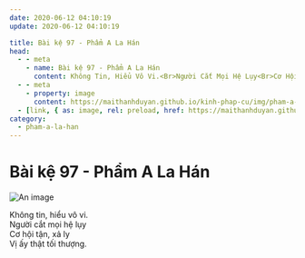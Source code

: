 ```yaml
---
date: 2020-06-12 04:10:19
update: 2020-06-12 04:10:19

title: Bài kệ 97 - Phẩm A La Hán
head:
  - - meta
    - name: Bài kệ 97 - Phẩm A La Hán
      content: Không Tin, Hiểu Vô Vi.<Br>Người Cắt Mọi Hệ Lụy<Br>Cơ Hội Tận, Xả Ly<Br>Vị Ấy Thật Tối Thượng.<Br>
  - - meta
    - property: image
      content: https://maithanhduyan.github.io/kinh-phap-cu/img/pham-a-la-han/pham-a-la-han-097.jpg
  - [link, { as: image, rel: preload, href: https://maithanhduyan.github.io/kinh-phap-cu/img/pham-a-la-han/pham-a-la-han-097.jpg }]
category:
  - pham-a-la-han
---
```


# Bài kệ 97 - Phẩm A La Hán

![An image](/img/pham-a-la-han/pham-a-la-han-097.jpg)

Không tin, hiểu vô vi.<br>Người cắt mọi hệ lụy<br>Cơ hội tận, xả ly<br>Vị ấy thật tối thượng.<br>
